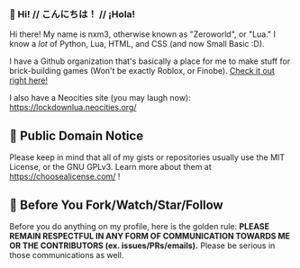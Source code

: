 ### 👋 Hi! // こんにちは！ // ¡Hola!

Hi there! My name is nxm3, otherwise known as "Zeroworld", or "Lua."
I know a *lot* of Python, Lua, HTML, and CSS (and now Small Basic :D).

I have a Github organization that's basically a place for me to make stuff for brick-building games (Won't be exactly Roblox, or Finobe). [Check it out right here!](https://github.com/lakemichiganindustries)

I also have a Neocities site (you may laugh now): https://lockdownlua.neocities.org/

## 📝 Public Domain Notice

Please keep in mind that all of my gists or repositories usually use the MIT License, or the GNU GPLv3. Learn more about them at https://choosealicense.com/ !

## 🛑 Before You Fork/Watch/Star/Follow

Before you do anything on my profile, here is the golden rule: **PLEASE REMAIN RESPECTFUL IN ANY FORM OF COMMUNICATION TOWARDS ME OR THE CONTRIBUTORS (ex. issues/PRs/emails).** Please be serious in those communications as well.
